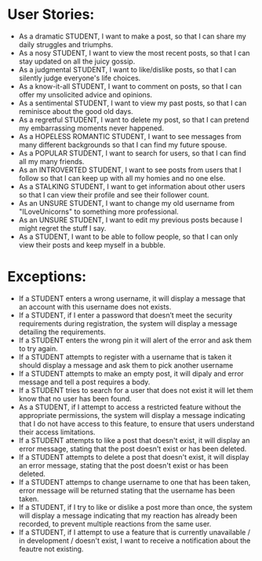 # User Stories:

- As a dramatic STUDENT, I want to make a post, so that I can share my daily struggles and triumphs.
- As a nosy STUDENT, I want to view the most recent posts, so that I can stay updated on all the juicy gossip.
- As a judgmental STUDENT, I want to like/dislike posts, so that I can silently judge everyone's life choices.
- As a know-it-all STUDENT, I want to comment on posts, so that I can offer my unsolicited advice and opinions.
- As a sentimental STUDENT, I want to view my past posts, so that I can reminisce about the good old days.
- As a regretful STUDENT, I want to delete my post, so that I can pretend my embarrassing moments never happened.
- As a HOPELESS ROMANTIC STUDENT, I want to see messages from many different backgrounds so that I can find my future spouse.
- As a POPULAR STUDENT, I want to search for users, so that I can find all my many friends.
- As an INTROVERTED STUDENT, I want to see posts from users that I follow so that I can keep up with all my homies and no one else.
- As a STALKING STUDENT, I want to get information about other users so that I can view their profile and see their follower count.
- As an UNSURE STUDENT, I want to change my old username from "ILoveUnicorns" to something more professional. 
- As an UNSURE STUDENT, I want to edit my previous posts because I might regret the stuff I say.
- As a STUDENT, I want to be able to follow people, so that I can only view their posts and keep myself in a bubble.

# Exceptions:

- If a STUDENT enters a wrong username, it will display a message that an account with this username does not exists.
- If a STUDENT, if I enter a password that doesn’t meet the security requirements during registration, the system will display a message detailing the requirements.
- If a STUDENT enters the wrong pin it will alert of the error and ask them to try again.
- If a STUDENT attempts to register with a username that is taken it should display a message and ask them to pick another username
- If a STUDENT attempts to make an empty post, it will dipaly and error message and tell a post requires a body.
- If a STUDENT tries to search for a user that does not exist it will let them know that no user has been found.
- As a STUDENT, if I attempt to access a restricted feature without the appropriate permissions, the system will display a message indicating that I do not have access to this feature, to ensure that users understand their access limitations.
- If a STUDENT attempts to like a post that doesn't exist, it will display an error message, stating that the post doesn't exist or has been deleted.
- If a STUDENT attempts to delete a post that doesn't exist, it will display an error message, stating that the post doesn't exist or has been deleted.
- If a STUDENT attemps to change username to one that has been taken, error message will be returned stating that the username has been taken.
- If a STUDENT, if I try to like or dislike a post more than once, the system will display a message indicating that my reaction has already been recorded, to prevent multiple reactions from the same user.
- If a STUDENT, if I attempt to use a feature that is currently unavailable / in development / doesn't exist, I want to receive a notification about the feautre not existing.


